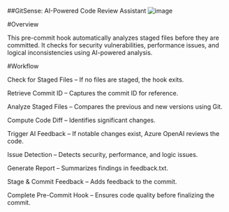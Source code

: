##GitSense: AI-Powered Code Review Assistant   ![image](https://github.com/user-attachments/assets/7dd8186e-ab12-4d49-ba25-196c87176363)

#Overview

This pre-commit hook automatically analyzes staged files before they are committed. It checks for security vulnerabilities, performance issues, and logical inconsistencies using AI-powered analysis.

#Workflow

Check for Staged Files – If no files are staged, the hook exits.

Retrieve Commit ID – Captures the commit ID for reference.

Analyze Staged Files – Compares the previous and new versions using Git.

Compute Code Diff – Identifies significant changes.

Trigger AI Feedback – If notable changes exist, Azure OpenAI reviews the code.

Issue Detection – Detects security, performance, and logic issues.

Generate Report – Summarizes findings in feedback.txt.

Stage & Commit Feedback – Adds feedback to the commit.

Complete Pre-Commit Hook – Ensures code quality before finalizing the commit.
